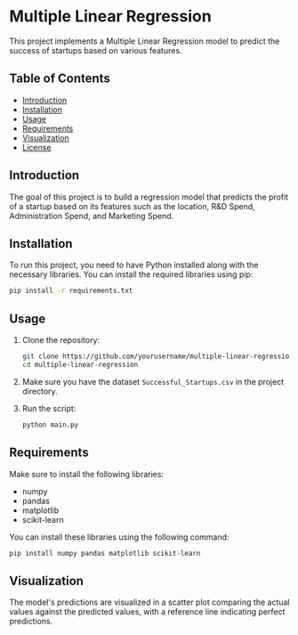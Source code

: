 # Multiple Linear Regression

This project implements a Multiple Linear Regression model to predict the success of startups based on various features.

## Table of Contents

- [Introduction](#introduction)
- [Installation](#installation)
- [Usage](#usage)
- [Requirements](#requirements)
- [Visualization](#visualization)
- [License](#license)

## Introduction

The goal of this project is to build a regression model that predicts the profit of a startup based on its features such as the location, R&D Spend, Administration Spend, and Marketing Spend.

## Installation

To run this project, you need to have Python installed along with the necessary libraries. You can install the required libraries using pip:

```bash
pip install -r requirements.txt
```

## Usage

1. Clone the repository:

   ```bash
   git clone https://github.com/yourusername/multiple-linear-regression.git
   cd multiple-linear-regression
   ```

2. Make sure you have the dataset `Successful_Startups.csv` in the project directory.

3. Run the script:

   ```bash
   python main.py
   ```

## Requirements

Make sure to install the following libraries:

- numpy
- pandas
- matplotlib
- scikit-learn

You can install these libraries using the following command:

```bash
pip install numpy pandas matplotlib scikit-learn
```

## Visualization

The model's predictions are visualized in a scatter plot comparing the actual values against the predicted values, with a reference line indicating perfect predictions.


